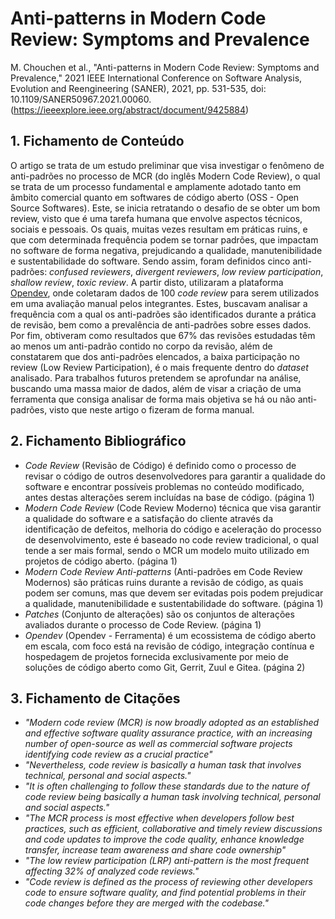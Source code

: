 # Anti-patterns in Modern Code Review: Symptoms and Prevalence

M. Chouchen et al., "Anti-patterns in Modern Code Review: Symptoms and Prevalence," 2021 IEEE International Conference on Software Analysis, Evolution and Reengineering (SANER), 2021, pp. 531-535, doi: 10.1109/SANER50967.2021.00060.(https://ieeexplore.ieee.org/abstract/document/9425884)
## 1. Fichamento de Conteúdo

O artigo se trata de um estudo preliminar que visa investigar o fenômeno de anti-padrões no processo de MCR (do inglês Modern Code Review), o qual se trata de um processo fundamental e amplamente adotado tanto em âmbito comercial quanto em softwares de código aberto (OSS - Open Source Softwares). Este, se inicia retratando o desafio de se obter um bom review, visto que é uma tarefa humana que envolve aspectos técnicos, sociais e pessoais. Os quais, muitas vezes resultam em práticas ruins, e que com determinada frequência podem se tornar padrões, que impactam no software de forma negativa, prejudicando a qualidade, manutenibilidade e sustentabilidade do software. Sendo assim, foram definidos cinco anti-padrões: _confused reviewers_,  _divergent reviewers_, _low review participation_,  _shallow review_, _toxic review_. A partir disto, utilizaram a plataforma [Opendev](https://opendev.org/), onde coletaram dados de 100 _code review_ para serem utilizados em uma avaliação manual pelos integrantes. Estes, buscavam analisar a frequência com a qual os anti-padrões são identificados durante a prática de revisão, bem como a prevalência de anti-padrões sobre esses dados. Por fim, obtiveram como resultados que 67%  das revisões estudadas têm ao menos um anti-padrão contido no corpo da revisão, além de constatarem que dos anti-padrões elencados, a baixa participação no review (Low Review Participation), é o mais frequente dentro do _dataset_ analisado. Para trabalhos futuros pretendem se aprofundar na análise, buscando uma massa maior de dados, além de visar a criação de uma ferramenta que consiga analisar de forma mais objetiva se há ou não anti-padrões, visto que neste artigo o fizeram de forma manual.

## 2. Fichamento Bibliográfico 

* _Code Review_ (Revisão de Código) é definido como o processo de revisar o código de outros desenvolvedores para garantir a qualidade do software e encontrar possíveis problemas no conteúdo modificado, antes destas alterações serem incluídas na base de código. (página 1)
* _Modern Code Review_ (Code Review Moderno) técnica que visa garantir a qualidade do software e a satisfação do cliente através da identificação de defeitos, melhoria do código e aceleração do processo de desenvolvimento, este é baseado no code review tradicional, o qual tende a ser mais formal, sendo o MCR um modelo muito utilizado em projetos de código aberto. (página 1)
* _Modern Code Review Anti-patterns_ (Anti-padrões em Code Review Modernos) são práticas ruins durante a revisão de código, as quais podem ser comuns, mas que devem ser evitadas pois podem prejudicar a qualidade, manutenibilidade e sustentabilidade do software. (página 1)
* _Patches_ (Conjunto de alterações) são os conjuntos de alterações avaliados durante o processo de Code Review. (página 1)
* _Opendev_ (Opendev - Ferramenta) é um ecossistema de código aberto em escala, com foco está na revisão de código, integração contínua e hospedagem de projetos fornecida exclusivamente por meio de soluções de código aberto como Git, Gerrit, Zuul e Gitea. (página 2)

## 3. Fichamento de Citações 

* _"Modern code review (MCR) is now broadly adopted as an established and effective software quality assurance practice, with an increasing number of open-source as well as commercial software projects identifying code review as a crucial practice"_ 
* _"Nevertheless, code review is basically a human task that involves technical, personal and social aspects."_ 
* _"It is often challenging to follow these standards due to the nature of code review being basically a human task involving technical, personal and social aspects."_ 
* _"The MCR process is most effective when developers follow best practices, such as efficient, collaborative and timely review discussions and code updates to improve the code quality, enhance knowledge transfer, increase team awareness and share code ownership"_
* _"The low review participation (LRP) anti-pattern is the most frequent affecting 32% of analyzed code reviews."_
* _"Code review is defined as the process of reviewing other developers code to ensure software quality, and find potential problems in their code changes before they are merged with the codebase."_